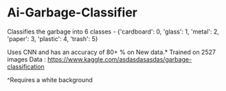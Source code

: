 # Ai-Garbage-Classifier
Classifies the garbage into 6 classes - {'cardboard': 0, 'glass': 1, 'metal': 2, 'paper': 3, 'plastic': 4, 'trash': 5}

Uses CNN and has an accuracy of 80+ % on New data.*
Trained on 2527 images 
Data : https://www.kaggle.com/asdasdasasdas/garbage-classification 

^Requires a white background
